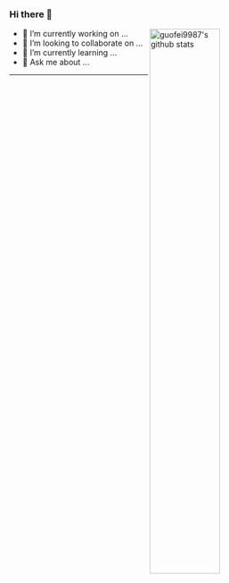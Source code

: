 
### Hi there 👋


<img align="right" alt="guofei9987's github stats" width="50%" src="https://github-readme-stats-1.yihong0618.vercel.app/api?username=yiwenxue&show_icons=true&&&hide_title=true&theme=radical" />

- 🔭 I’m currently working on ...
- 👯 I’m looking to collaborate on ...
- 🌱 I’m currently learning ...
- 💬 Ask me about ...

<!--
- 🔭 I’m currently working on ...
- 🤔 I’m looking for help with ...
- 📫 How to reach me: ...
- 😄 Pronouns: ...
- ⚡ Fun fact: ...
-->
---

